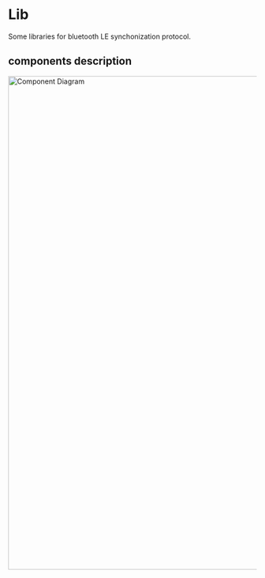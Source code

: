 # Lib
Some libraries for bluetooth LE synchonization protocol. 

## components description

<img src="https://github.com/Daparrag/Lib/blob/service_handler_branch/screenshots/Components_Structures.PNG" alt="Component Diagram" width="1000px" />
